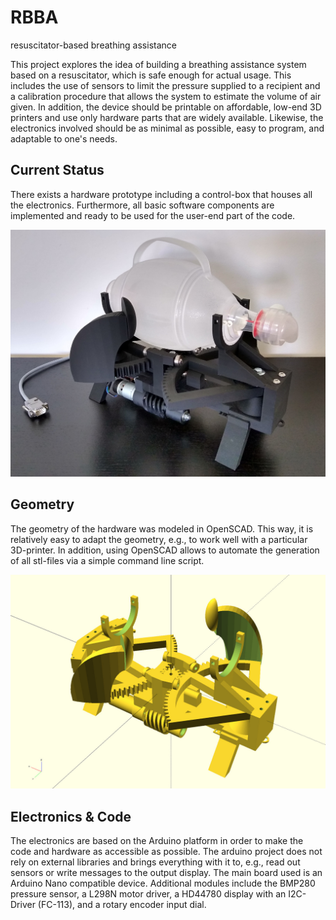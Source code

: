 # RBBA
resuscitator-based breathing assistance

This project explores the idea of building a breathing assistance system based on a resuscitator, which is safe enough for actual usage. This includes the use of sensors to limit the pressure supplied to a recipient and a calibration procedure that allows the system to estimate the volume of air given. In addition, the device should be printable on affordable, low-end 3D printers and use only hardware parts that are widely available. Likewise, the electronics involved should be as minimal as possible, easy to program, and adaptable to one's needs.

## Current Status

There exists a hardware prototype including a control-box that houses all the electronics. Furthermore, all basic software components are implemented and ready to be used for the user-end part of the code.

![device_photo](https://github.com/jkerdels/RBBA/blob/master/rbba-dev.jpg?raw=true "device prototype")


## Geometry

The geometry of the hardware was modeled in OpenSCAD. This way, it is relatively easy to adapt the geometry, e.g., to work well with a particular 3D-printer. In addition, using OpenSCAD allows to automate the generation of all stl-files via a simple command line script.

![parametric_geometry](https://github.com/jkerdels/RBBA/blob/master/rbba-openscad.jpg?raw=true "device geometry")

## Electronics & Code

The electronics are based on the Arduino platform in order to make the code and hardware as accessible as possible. The arduino project does not rely on external libraries and brings everything with it to, e.g., read out sensors or write messages to the output display. The main board used is an Arduino Nano compatible device. Additional modules include the BMP280 pressure sensor, a L298N motor driver, a HD44780 display with an I2C-Driver (FC-113), and a rotary encoder input dial.

